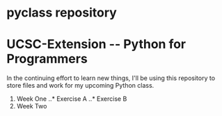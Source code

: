 # pyclass repository
# UCSC-Extension -- Python for Programmers
In the continuing effort to learn new things, I'll be
using this repository to store files and work for 
my upcoming Python class.

1. Week One
..* Exercise A
..* Exercise B
2. Week Two
